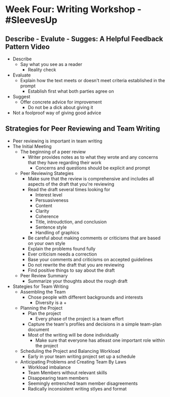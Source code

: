 # Week Four: Writing Workshop - #SleevesUp

## Describe - Evalute - Sugges: A Helpful Feedback Pattern Video
- Describe
    - Say what you see as a reader
        - Reality check
- Evaluate
    - Explain how the text meets or doesn't meet criteria established in the prompt
        - Establish first what both parties agree on
- Suggest
    - Offer concrete advice for improvement
        - Do not be a dick about giving it
- Not a foolproof way of giving good advice

## Strategies for Peer Reviewing and Team Writing
- Peer reviewing is important in team writing
- The Initial Meeting
    - The beginning of a peer review
        - Writer provides notes as to what they wrote and any concerns that they have regarding their work
            - Concerns and questions should be explicit and prompt
    - Peer Reviewing Stategies
        - Make sure that the review is comprehensive and includes all aspects of the draft that you're reviewing
        - Read the draft several times looking for
            - Interest level
            - Persuasiveness
            - Content
            - Clarity
            - Coherence
            - Title, introudction, and conclusion
            - Sentence style
            - Handling of graphics
        - Be careful about making comments or criticisms that are based on your own style
        - Explain the problems found fully
        - Ever criticism needs a correction
        - Base your comments and criticisms on accepted guidelines
        - Do not rewrite the draft that you are reviewing
        - Find positive things to say about the draft
    - Peer Review Summary
        - Summarize your thoughts about the rough draft
- Stategies for Team Writing
    - Assembling the Team
        - Chose people with different backgrounds and interests
            - Diversity is a +
    - Planning the Project
        - Plan the project
            - Every phase of the project is a team effort
        - Capture the team's profiles and decisions in a simple team-plan document
        - Most of the writing will be done individually
            - Make sure that everyone has atleast one important role within the project
    - Scheduling the Project and Balancing Workload
        - Early in your team writing project set up a schedule
    - Anticipating Problems and Creating Team By Laws
        - Workload imbalance
        - Team Members without relevant skills
        - Disappearing team members
        - Seemingly entrenched team member disagreements
        - Radically inconsistent writing stlyes and format

